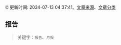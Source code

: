 :alarm_clock: 更新时间: 2024-07-13 04:37:41。[文章来源](/README.md)、[文章分类](/TAGS.md)

## 报告


> 关键字：`报告`、`月报`



